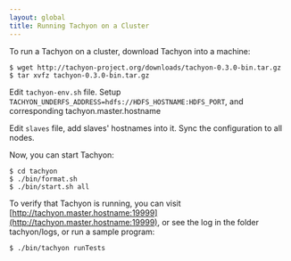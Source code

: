 ```yaml
---
layout: global
title: Running Tachyon on a Cluster
---
```


To run a Tachyon on a cluster, download Tachyon into a machine:

    $ wget http://tachyon-project.org/downloads/tachyon-0.3.0-bin.tar.gz
    $ tar xvfz tachyon-0.3.0-bin.tar.gz

Edit `tachyon-env.sh` file. Setup `TACHYON_UNDERFS_ADDRESS=hdfs://HDFS_HOSTNAME:HDFS_PORT`, and
corresponding tachyon.master.hostname

Edit `slaves` file, add slaves' hostnames into it. Sync the configuration to all nodes.

Now, you can start Tachyon:

    $ cd tachyon
    $ ./bin/format.sh
    $ ./bin/start.sh all

To verify that Tachyon is running, you can visit
[http://tachyon.master.hostname:19999](http://tachyon.master.hostname:19999), or see the log in the
folder tachyon/logs, or run a sample program:

    $ ./bin/tachyon runTests